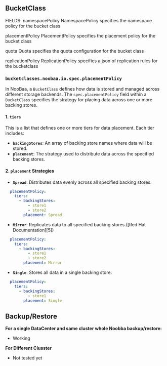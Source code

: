 
## BucketClass 
FIELDS:
namespacePolicy	<Object>
NamespacePolicy specifies the namespace policy for the bucket class

placementPolicy	<Object>
PlacementPolicy specifies the placement policy for the bucket class

quota	<Object>
Quota specifies the quota configuration for the bucket class

replicationPolicy	<string>
ReplicationPolicy specifies a json of replication rules for the bucketclass

### `bucketclasses.noobaa.io.spec.placementPolicy`

In NooBaa, a `BucketClass` defines how data is stored and managed across different storage backends. The `spec.placementPolicy` field within a `BucketClass` specifies the strategy for placing data across one or more backing stores.

#### 1. `tiers`

This is a list that defines one or more tiers for data placement. Each tier includes:

* **`backingStores`**: An array of backing store names where data will be stored.
* **`placement`**: The strategy used to distribute data across the specified backing stores.

#### 2. `placement` Strategies

* **`Spread`**: Distributes data evenly across all specified backing stores.
```yaml
  placementPolicy:
    tiers:
      - backingStores:
          - store1
          - store2
        placement: Spread
```
* **`Mirror`**: Replicates data to all specified backing stores.([Red Hat Documentation][5])
```yaml
  placementPolicy:
    tiers:
      - backingStores:
          - store1
          - store2
        placement: Mirror
```
* **`Single`**: Stores all data in a single backing store.
```yaml
  placementPolicy:
    tiers:
      - backingStores:
          - store1
        placement: Single
```


## Backup/Restore 

**For a single DataCenter and same cluster whole Noobba backup/restore:**
- Working

**For Different Clusster**
- Not tested yet


